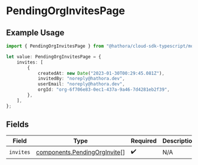 # PendingOrgInvitesPage

## Example Usage

```typescript
import { PendingOrgInvitesPage } from "@hathora/cloud-sdk-typescript/models/components";

let value: PendingOrgInvitesPage = {
    invites: [
        {
            createdAt: new Date("2023-01-30T00:29:45.081Z"),
            invitedBy: "noreply@hathora.dev",
            userEmail: "noreply@hathora.dev",
            orgId: "org-6f706e83-0ec1-437a-9a46-7d4281eb2f39",
        },
    ],
};
```

## Fields

| Field                                                                        | Type                                                                         | Required                                                                     | Description                                                                  |
| ---------------------------------------------------------------------------- | ---------------------------------------------------------------------------- | ---------------------------------------------------------------------------- | ---------------------------------------------------------------------------- |
| `invites`                                                                    | [components.PendingOrgInvite](../../models/components/pendingorginvite.md)[] | :heavy_check_mark:                                                           | N/A                                                                          |